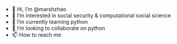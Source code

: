 - 👋 Hi, I’m @marshzhao
- 👀 I’m interested in social security & computational social science
- 🌱 I’m currently learning python
- 💞️ I’m looking to collaborate on python
- 📫 How to reach me 

<!---
marshzhao/marshzhao is a ✨ special ✨ repository because its `README.md` (this file) appears on your GitHub profile.
You can click the Preview link to take a look at your changes.
--->
